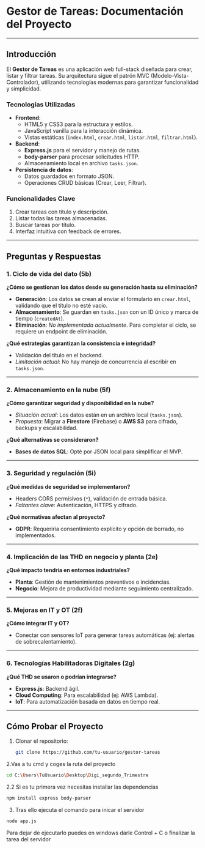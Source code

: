 # Gestor de Tareas: Documentación del Proyecto  

---

## **Introducción**  
El **Gestor de Tareas** es una aplicación web full-stack diseñada para crear, listar y filtrar tareas. Su arquitectura sigue el patrón MVC (Modelo-Vista-Controlador), utilizando tecnologías modernas para garantizar funcionalidad y simplicidad.  

### **Tecnologías Utilizadas**  
- **Frontend**:  
  - HTML5 y CSS3 para la estructura y estilos.  
  - JavaScript vanilla para la interacción dinámica.  
  - Vistas estáticas (`index.html`, `crear.html`, `listar.html`, `filtrar.html`).  
- **Backend**:  
  - **Express.js** para el servidor y manejo de rutas.  
  - **body-parser** para procesar solicitudes HTTP.  
  - Almacenamiento local en archivo `tasks.json`.  
- **Persistencia de datos**:  
  - Datos guardados en formato JSON.  
  - Operaciones CRUD básicas (Crear, Leer, Filtrar).  

### **Funcionalidades Clave**  
1. Crear tareas con título y descripción.  
2. Listar todas las tareas almacenadas.  
3. Buscar tareas por título.  
4. Interfaz intuitiva con feedback de errores.  

---

## **Preguntas y Respuestas**  

### **1. Ciclo de vida del dato (5b)**  
**¿Cómo se gestionan los datos desde su generación hasta su eliminación?**  
- **Generación**: Los datos se crean al enviar el formulario en `crear.html`, validando que el título no esté vacío.  
- **Almacenamiento**: Se guardan en `tasks.json` con un ID único y marca de tiempo (`createdAt`).  
- **Eliminación**: *No implementada actualmente*. Para completar el ciclo, se requiere un endpoint de eliminación.  

**¿Qué estrategias garantizan la consistencia e integridad?**  
- Validación del título en el backend.  
- *Limitación actual*: No hay manejo de concurrencia al escribir en `tasks.json`.  

---

### **2. Almacenamiento en la nube (5f)**  
**¿Cómo garantizar seguridad y disponibilidad en la nube?**  
- *Situación actual*: Los datos están en un archivo local (`tasks.json`).  
- *Propuesta*: Migrar a **Firestore** (Firebase) o **AWS S3** para cifrado, backups y escalabilidad.  

**¿Qué alternativas se consideraron?**  
- **Bases de datos SQL**: Opté por JSON local para simplificar el MVP.  

---

### **3. Seguridad y regulación (5i)**  
**¿Qué medidas de seguridad se implementaron?**  
- Headers CORS permisivos (`*`), validación de entrada básica.  
- *Faltantes clave*: Autenticación, HTTPS y cifrado.  

**¿Qué normativas afectan al proyecto?**  
- **GDPR**: Requeriría consentimiento explícito y opción de borrado, no implementados.  

---

### **4. Implicación de las THD en negocio y planta (2e)**  
**¿Qué impacto tendría en entornos industriales?**  
- **Planta**: Gestión de mantenimientos preventivos o incidencias.  
- **Negocio**: Mejora de productividad mediante seguimiento centralizado.  

---

### **5. Mejoras en IT y OT (2f)**  
**¿Cómo integrar IT y OT?**  
- Conectar con sensores IoT para generar tareas automáticas (ej: alertas de sobrecalentamiento).  

---

### **6. Tecnologías Habilitadoras Digitales (2g)**  
**¿Qué THD se usaron o podrían integrarse?**  
- **Express.js**: Backend ágil.  
- **Cloud Computing**: Para escalabilidad (ej: AWS Lambda).  
- **IoT**: Para automatización basada en datos en tiempo real.  

---

## **Cómo Probar el Proyecto**  
1. Clonar el repositorio:  
   ```bash  
   git clone https://github.com/tu-usuario/gestor-tareas
   ```
2.Vas a tu cmd y coges la ruta del proyecto 
```bash
cd C:\Users\TuUsuario\Desktop\Digi_segundo_Trimestre
```
2.2 Si es tu primera vez necesitas installar las dependencias
```bash
npm install express body-parser
```

3. Tras ello ejecuta el comando para inicar el servidor
```bash
node app.js
```
Para dejar de ejecutarlo puedes en windows darle Control + C o finalizar la tarea del servidor 
